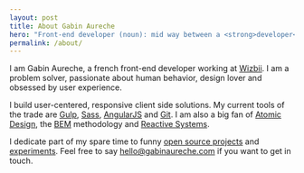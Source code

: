 ```yaml
---
layout: post
title: About Gabin Aureche
hero: "Front-end developer (noun): mid way between a <strong>developer</strong> and a <strong>designer</strong>."
permalink: /about/
---
```


I am Gabin Aureche, a french front-end developer working at [Wizbii](http://wizbii.com/).
I am a problem solver, passionate about human behavior, design lover and obsessed by user experience.

I build user-centered, responsive client side solutions.
My current tools of the trade are [Gulp](http://gulpjs.com/), [Sass](http://sass-lang.com/), [AngularJS](https://angularjs.org/) and [Git](http://git-scm.com/).
I am also a big fan of [Atomic Design](http://bradfrost.com/blog/post/atomic-web-design/), the [BEM](https://en.bem.info/method/definitions/#Unified-Data-Domain) methodology and [Reactive Systems](http://www.reactivemanifesto.org/).

I dedicate part of my spare time to funny [open source projects](https://github.com/Zhouzi) and [experiments](http://codepen.io/Zhouzi/).
Feel free to say [hello@gabinaureche.com](mailto:hello@gabinaureche.com) if you want to get in touch.
